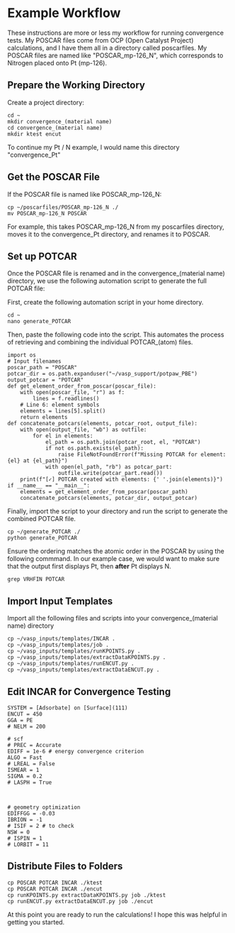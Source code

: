 # Example Workflow

These instructions are more or less my workflow for running convergence tests. My POSCAR files come from OCP (Open Catalyst Project) calculations, and I have them all in a directory called poscarfiles. My POSCAR files are named like "POSCAR_mp-126_N", which corresponds to Nitrogen placed onto Pt (mp-126). 

## Prepare the Working Directory

Create a project directory:
```
cd ~
mkdir convergence_(material name)
cd convergence_(material name)
mkdir ktest encut
```

To continue my Pt / N example, I would name this directory "convergence_Pt"

## Get the POSCAR File

If the POSCAR file is named like POSCAR_mp-126_N:
```
cp ~/poscarfiles/POSCAR_mp-126_N ./
mv POSCAR_mp-126_N POSCAR
```

For example, this takes POSCAR_mp-126_N from my poscarfiles directory, moves it to the convergence_Pt directory, and renames it to POSCAR.  

## Set up POTCAR

Once the POSCAR file is renamed and in the convergence_(material name) directory, we use the following automation script to generate the full POTCAR file:

First, create the following automation script in your home directory. 
```
cd ~
nano generate_POTCAR
```
Then, paste the following code into the script. This automates the process of retrieving and combining the individual POTCAR_(atom) files. 

```
import os
# Input filenames
poscar_path = "POSCAR"
potcar_dir = os.path.expanduser("~/vasp_support/potpaw_PBE")
output_potcar = "POTCAR"
def get_element_order_from_poscar(poscar_file):
    with open(poscar_file, "r") as f:
        lines = f.readlines()
    # Line 6: element symbols
    elements = lines[5].split()
    return elements
def concatenate_potcars(elements, potcar_root, output_file):
    with open(output_file, "wb") as outfile:
        for el in elements:
            el_path = os.path.join(potcar_root, el, "POTCAR")
            if not os.path.exists(el_path):
                raise FileNotFoundError(f"Missing POTCAR for element: {el} at {el_path}")
            with open(el_path, "rb") as potcar_part:
                outfile.write(potcar_part.read())
    print(f"[✓] POTCAR created with elements: {' '.join(elements)}")
if __name__ == "__main__":
    elements = get_element_order_from_poscar(poscar_path)
    concatenate_potcars(elements, potcar_dir, output_potcar)
```

Finally, import the script to your directory and run the script to generate the combined POTCAR file.

```
cp ~/generate_POTCAR ./
python generate_POTCAR
```

Ensure the ordering matches the atomic order in the POSCAR by using the following commmand. In our example case, we would want to make sure that the output first displays Pt, then **after** Pt displays N. 

```
grep VRHFIN POTCAR
```


## Import Input Templates

Import all the following files and scripts into your convergence_(material name) directory

```
cp ~/vasp_inputs/templates/INCAR .
cp ~/vasp_inputs/templates/job .
cp ~/vasp_inputs/templates/runKPOINTS.py .
cp ~/vasp_inputs/templates/extractDataKPOINTS.py .
cp ~/vasp_inputs/templates/runENCUT.py .
cp ~/vasp_inputs/templates/extractDataENCUT.py .
```

## Edit INCAR for Convergence Testing

``` 
SYSTEM = [Adsorbate] on [Surface](111)
ENCUT = 450
GGA = PE
# NELM = 200

# scf
# PREC = Accurate
EDIFF = 1e-6 # energy convergence criterion
ALGO = Fast
# LREAL = False
ISMEAR = 1
SIGMA = 0.2
# LASPH = True



# geometry optimization
EDIFFGG = -0.03
IBRION = -1
# ISIF = 2 # to check
NSW = 0
# ISPIN = 1
# LORBIT = 11
```

## Distribute Files to Folders

```
cp POSCAR POTCAR INCAR ./ktest
cp POSCAR POTCAR INCAR ./encut
cp runKPOINTS.py extractDataKPOINTS.py job ./ktest
cp runENCUT.py extractDataENCUT.py job ./encut
```

At this point you are ready to run the calculations! I hope this was helpful in getting you started.
